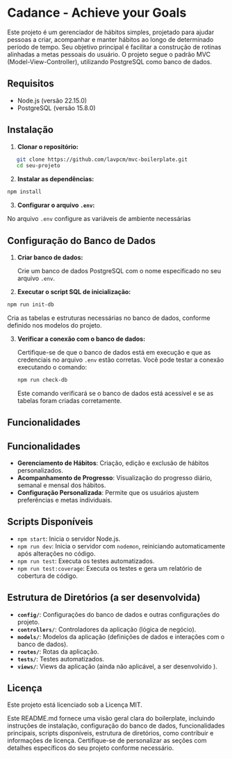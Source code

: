 # Cadance - Achieve your Goals

Este projeto é um gerenciador de hábitos simples, projetado para ajudar pessoas a criar, acompanhar e manter hábitos ao longo de determinado período de tempo. Seu objetivo principal é facilitar a construção de rotinas alinhadas a metas pessoais do usuário. O projeto segue o padrão MVC (Model-View-Controller), utilizando PostgreSQL como banco de dados.

## Requisitos

- Node.js (versão 22.15.0)
- PostgreSQL (versão 15.8.0)

## Instalação

1. **Clonar o repositório:**

```bash
   git clone https://github.com/lavpcm/mvc-boilerplate.git
   cd seu-projeto
```

2. **Instalar as dependências:**
    
```bash
npm install
```
    
3. **Configurar o arquivo `.env`:**
    
No arquivo `.env` configure as variáveis de ambiente necessárias 
    

Configuração do Banco de Dados
------------------------------

1. **Criar banco de dados:**
    
    Crie um banco de dados PostgreSQL com o nome especificado no seu arquivo `.env`.
    
2. **Executar o script SQL de inicialização:**
    
```bash
npm run init-db
```
    
Cria as tabelas e estruturas necessárias no banco de dados, conforme definido nos modelos do projeto.

3. **Verificar a conexão com o banco de dados:**

    Certifique-se de que o banco de dados está em execução e que as credenciais no arquivo `.env` estão corretas. Você pode testar a conexão executando o comando:

    ```bash
    npm run check-db
    ```

    Este comando verificará se o banco de dados está acessível e se as tabelas foram criadas corretamente.
    

Funcionalidades
---------------

## Funcionalidades

- **Gerenciamento de Hábitos**: Criação, edição e exclusão de hábitos personalizados.
- **Acompanhamento de Progresso**: Visualização do progresso diário, semanal e mensal dos hábitos.
- **Configuração Personalizada**: Permite que os usuários ajustem preferências e metas individuais.

Scripts Disponíveis
-------------------

* `npm start`: Inicia o servidor Node.js.
* `npm run dev`: Inicia o servidor com `nodemon`, reiniciando automaticamente após alterações no código.
* `npm run test`: Executa os testes automatizados.
* `npm run test:coverage`: Executa os testes e gera um relatório de cobertura de código.

Estrutura de Diretórios (a ser desenvolvida)
-----------------------

* **`config/`**: Configurações do banco de dados e outras configurações do projeto.
* **`controllers/`**: Controladores da aplicação (lógica de negócio).
* **`models/`**: Modelos da aplicação (definições de dados e interações com o banco de dados).
* **`routes/`**: Rotas da aplicação.
* **`tests/`**: Testes automatizados.
* **`views/`**: Views da aplicação (ainda não aplicável, a ser desenvolvido ).


Licença
-------

Este projeto está licenciado sob a Licença MIT.

Este README.md fornece uma visão geral clara do boilerplate, incluindo instruções de instalação, configuração do banco de dados, funcionalidades principais, scripts disponíveis, estrutura de diretórios, como contribuir e informações de licença. Certifique-se de personalizar as seções com detalhes específicos do seu projeto conforme necessário.
